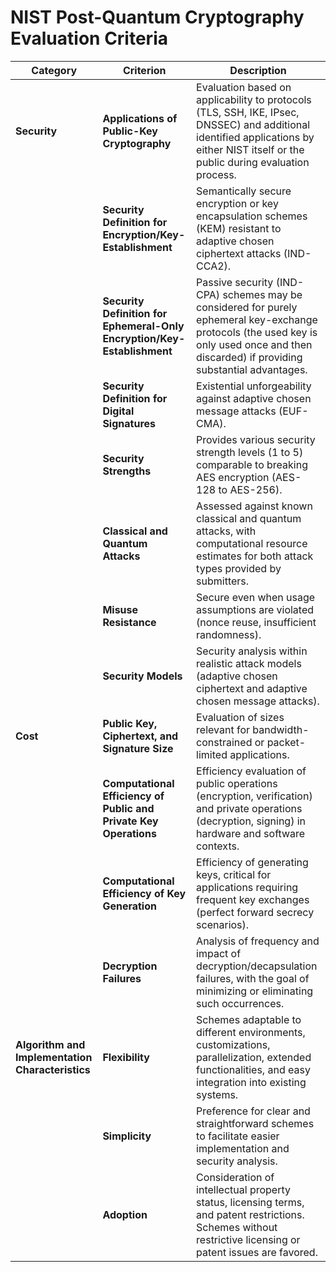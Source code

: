 # NIST Post-Quantum Cryptography Evaluation Criteria

| Category                                        | Criterion                                              | Description                                                                                                                                                                                                     |
|-------------------------------------------------|--------------------------------------------------------|-----------------------------------------------------------------------------------------------------------------------------------------------------------------------------------------------------------------|
| **Security**                                    | **Applications of Public-Key Cryptography**            | Evaluation based on applicability to protocols (TLS, SSH, IKE, IPsec, DNSSEC) and additional identified applications by either NIST itself or the public during evaluation process.                                                                                            |
|                                                 | **Security Definition for Encryption/Key-Establishment** | Semantically secure encryption or key encapsulation schemes (KEM) resistant to adaptive chosen ciphertext attacks (IND-CCA2).                                                                                         |
|                                                 | **Security Definition for Ephemeral-Only Encryption/Key-Establishment** | Passive security (IND-CPA) schemes may be considered for purely ephemeral key-exchange protocols (the used key is only used once and then discarded) if providing substantial advantages.                                                                          |
|                                                 | **Security Definition for Digital Signatures**         | Existential unforgeability against adaptive chosen message attacks (EUF-CMA).                                                                                                                                   |
|                                                 | **Security Strengths**                                 | Provides various security strength levels (1 to 5) comparable to breaking AES encryption (AES-128 to AES-256).                                                                                                  |
|                                                 | **Classical and Quantum Attacks**                      | Assessed against known classical and quantum attacks, with computational resource estimates for both attack types provided by submitters.                                                                       |
|                                                 | **Misuse Resistance**                                  | Secure even when usage assumptions are violated (nonce reuse, insufficient randomness).                                                                                                                         |
|                                                 | **Security Models**                                    | Security analysis within realistic attack models (adaptive chosen ciphertext and adaptive chosen message attacks).                                                                                              |
| **Cost**                                        | **Public Key, Ciphertext, and Signature Size**         | Evaluation of sizes relevant for bandwidth-constrained or packet-limited applications.                                                                                                                          |
|                                                 | **Computational Efficiency of Public and Private Key Operations** | Efficiency evaluation of public operations (encryption, verification) and private operations (decryption, signing) in hardware and software contexts.                                                           |
|                                                 | **Computational Efficiency of Key Generation**         | Efficiency of generating keys, critical for applications requiring frequent key exchanges (perfect forward secrecy scenarios).                                                                                  |
|                                                 | **Decryption Failures**                                | Analysis of frequency and impact of decryption/decapsulation failures, with the goal of minimizing or eliminating such occurrences.                                                                             |
| **Algorithm and Implementation Characteristics** | **Flexibility**                                        | Schemes adaptable to different environments, customizations, parallelization, extended functionalities, and easy integration into existing systems.                                                             |
|                                                 | **Simplicity**                                         | Preference for clear and straightforward schemes to facilitate easier implementation and security analysis.                                                                                                     |
|                                                 | **Adoption**                                           | Consideration of intellectual property status, licensing terms, and patent restrictions. Schemes without restrictive licensing or patent issues are favored.                                                     |
